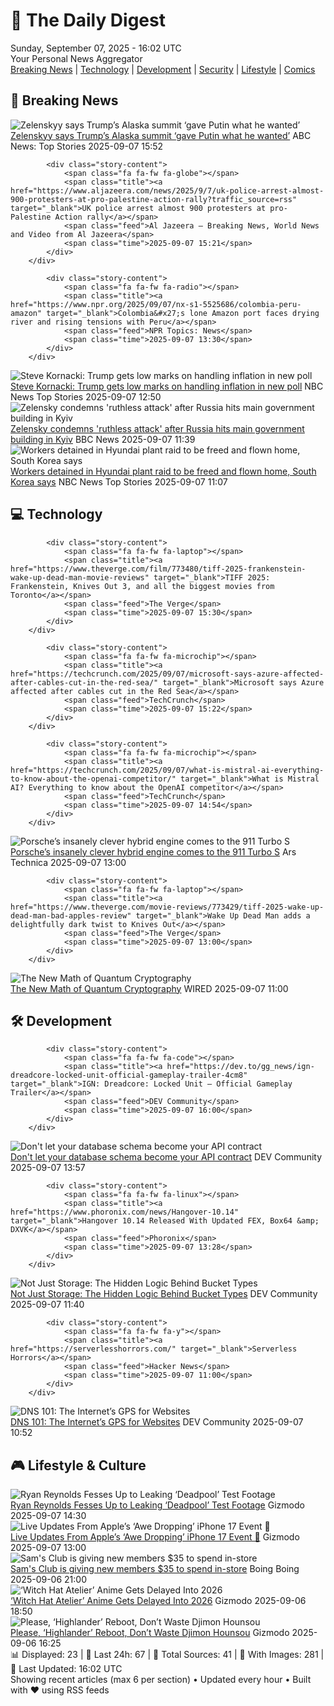 <!-- Processing 54 RSS feeds at 2025-09-07 16:01:49 UTC -->
<!-- Processing: XKCD -->
<!-- Processing: Poorly Drawn Lines -->
<!-- Processing: Garfield -->
<!-- Processing: Dilbert -->
<!-- Processing: Cyanide & Happiness -->
<!-- Processing: Questionable Content -->
<!-- Processing: Dinosaur Comics -->
<!-- Processing: Al Jazeera Breaking News -->
<!-- Processing: NPR News -->
<!-- Processing: CBC News -->
<!-- Error processing https://rss.cbc.ca/lineup/topstories.xml: The read operation timed out -->
<!-- Processing: Reuters World News -->
<!-- Processing: ABC News Breaking -->
<!-- Processing: NBC News Breaking -->
<!-- Processing: Guardian World News -->
<!-- Processing: TechCrunch -->
<!-- Processing: The Verge -->
<!-- Processing: Lobsters Python -->
<!-- Processing: Hacker News -->
<!-- Processing: Dev.to -->
<!-- Processing: It's FOSS -->
<!-- Error processing https://itsfoss.com/rss/: The read operation timed out -->
<!-- Processing: DistroWatch -->
<!-- Processing: Red Hat Blog -->
<!-- Processing: Ubuntu Blog -->
<!-- Processing: GitHub Blog -->
<!-- Processing: DZone -->
<!-- Processing: Coding Horror -->
<!-- Processing: Gizmodo -->
<!-- Processing: Kotaku -->
<!-- Generated 6 new posts out of 28 feeds processed -->
<div class="newspaper-header">
    <h1 class="newspaper-title">📰 The Daily Digest</h1>
    <div class="newspaper-date">Sunday, September 07, 2025 - 16:02 UTC</div>
    <div class="newspaper-subtitle">Your Personal News Aggregator</div>
</div>

<div class="newspaper-nav">
    <a href="#breaking">Breaking News</a> |
    <a href="#tech">Technology</a> |
    <a href="#dev">Development</a> |
    <a href="#security">Security</a> |
    <a href="#lifestyle">Lifestyle</a> |
    <a href="#webcomics">Comics</a>
</div>

<div class="news-section breaking-news" id="breaking">
<h2 class="section-header">🚨 Breaking News</h2>
<div class="stories-container">
<div class="story">
            <img src="https://s.abcnews.com/images/ThisWeek/raddatz-1-abc-er-250905_1757103928943_hpMain_4x3t_384.jpg" alt="Zelenskyy says Trump’s Alaska summit ‘gave Putin what he wanted’" class="story-image" loading="lazy" onerror="this.style.display='none'">
            <div class="story-content">
                <span class="fa fa-fw fa-tv"></span>
                <span class="title"><a href="https://abcnews.go.com/Politics/zelenskyy-trumps-alaska-summit-gave-putin-wanted/story?id=125336611" target="_blank">Zelenskyy says Trump’s Alaska summit ‘gave Putin what he wanted’</a></span>
                <span class="feed">ABC News: Top Stories</span>
                <span class="time">2025-09-07 15:52</span>
            </div>
        </div>
<div class="story">
            
            <div class="story-content">
                <span class="fa fa-fw fa-globe"></span>
                <span class="title"><a href="https://www.aljazeera.com/news/2025/9/7/uk-police-arrest-almost-900-protesters-at-pro-palestine-action-rally?traffic_source=rss" target="_blank">UK police arrest almost 900 protesters at pro-Palestine Action rally</a></span>
                <span class="feed">Al Jazeera – Breaking News, World News and Video from Al Jazeera</span>
                <span class="time">2025-09-07 15:21</span>
            </div>
        </div>
<div class="story">
            
            <div class="story-content">
                <span class="fa fa-fw fa-radio"></span>
                <span class="title"><a href="https://www.npr.org/2025/09/07/nx-s1-5525686/colombia-peru-amazon" target="_blank">Colombia&#x27;s lone Amazon port faces drying river and rising tensions with Peru</a></span>
                <span class="feed">NPR Topics: News</span>
                <span class="time">2025-09-07 13:30</span>
            </div>
        </div>
<div class="story">
            <img src="https://media-cldnry.s-nbcnews.com/image/upload/t_fit_1500w/mpx/2704722219/2025_09/1757249402077_mtp_clip_kornacki_250907_1920x1080-bwt0ss.jpg" alt="Steve Kornacki: Trump gets low marks on handling inflation in new poll" class="story-image" loading="lazy" onerror="this.style.display='none'">
            <div class="story-content">
                <span class="fa fa-fw fa-broadcast-tower"></span>
                <span class="title"><a href="https://www.nbcnews.com/meet-the-press/video/steve-kornacki-trump-gets-low-marks-on-handling-inflation-in-new-poll-246995013506" target="_blank">Steve Kornacki: Trump gets low marks on handling inflation in new poll</a></span>
                <span class="feed">NBC News Top Stories</span>
                <span class="time">2025-09-07 12:50</span>
            </div>
        </div>
<div class="story">
            <img src="https://ichef.bbci.co.uk/ace/standard/240/cpsprodpb/e006/live/9d7ada90-8bae-11f0-94f7-a595856b120f.jpg" alt="Zelensky condemns &#x27;ruthless attack&#x27; after Russia hits main government building in Kyiv" class="story-image" loading="lazy" onerror="this.style.display='none'">
            <div class="story-content">
                <span class="fa fa-fw fa-earth-americas"></span>
                <span class="title"><a href="https://www.bbc.com/news/articles/cpq5dl5y4nlo?at_medium=RSS&at_campaign=rss" target="_blank">Zelensky condemns &#x27;ruthless attack&#x27; after Russia hits main government building in Kyiv</a></span>
                <span class="feed">BBC News</span>
                <span class="time">2025-09-07 11:39</span>
            </div>
        </div>
<div class="story">
            <img src="https://media-cldnry.s-nbcnews.com/image/upload/t_fit_1500w/rockcms/2025-09/250905-Hyundai-atf-raid-se-1056-b9f4d9.jpg" alt="Workers detained in Hyundai plant raid to be freed and flown home, South Korea says" class="story-image" loading="lazy" onerror="this.style.display='none'">
            <div class="story-content">
                <span class="fa fa-fw fa-broadcast-tower"></span>
                <span class="title"><a href="https://www.nbcnews.com/news/us-news/south-korea-deal-workers-detained-hyundai-rcna229610" target="_blank">Workers detained in Hyundai plant raid to be freed and flown home, South Korea says</a></span>
                <span class="feed">NBC News Top Stories</span>
                <span class="time">2025-09-07 11:07</span>
            </div>
        </div>
</div>
</div>
<div class="news-section tech-news" id="tech">
<h2 class="section-header">💻 Technology</h2>
<div class="stories-container">
<div class="story">
            
            <div class="story-content">
                <span class="fa fa-fw fa-laptop"></span>
                <span class="title"><a href="https://www.theverge.com/film/773480/tiff-2025-frankenstein-wake-up-dead-man-movie-reviews" target="_blank">TIFF 2025: Frankenstein, Knives Out 3, and all the biggest movies from Toronto</a></span>
                <span class="feed">The Verge</span>
                <span class="time">2025-09-07 15:30</span>
            </div>
        </div>
<div class="story">
            
            <div class="story-content">
                <span class="fa fa-fw fa-microchip"></span>
                <span class="title"><a href="https://techcrunch.com/2025/09/07/microsoft-says-azure-affected-after-cables-cut-in-the-red-sea/" target="_blank">Microsoft says Azure affected after cables cut in the Red Sea</a></span>
                <span class="feed">TechCrunch</span>
                <span class="time">2025-09-07 15:22</span>
            </div>
        </div>
<div class="story">
            
            <div class="story-content">
                <span class="fa fa-fw fa-microchip"></span>
                <span class="title"><a href="https://techcrunch.com/2025/09/07/what-is-mistral-ai-everything-to-know-about-the-openai-competitor/" target="_blank">What is Mistral AI? Everything to know about the OpenAI competitor</a></span>
                <span class="feed">TechCrunch</span>
                <span class="time">2025-09-07 14:54</span>
            </div>
        </div>
<div class="story">
            <img src="https://cdn.arstechnica.net/wp-content/uploads/2025/09/911_turbos_1001-500x500.jpg" alt="Porsche’s insanely clever hybrid engine comes to the 911 Turbo S" class="story-image" loading="lazy" onerror="this.style.display='none'">
            <div class="story-content">
                <span class="fa fa-fw fa-cog"></span>
                <span class="title"><a href="https://arstechnica.com/cars/2025/09/porsches-insanely-clever-hybrid-engine-comes-to-the-911-turbo-s/" target="_blank">Porsche’s insanely clever hybrid engine comes to the 911 Turbo S</a></span>
                <span class="feed">Ars Technica</span>
                <span class="time">2025-09-07 13:00</span>
            </div>
        </div>
<div class="story">
            
            <div class="story-content">
                <span class="fa fa-fw fa-laptop"></span>
                <span class="title"><a href="https://www.theverge.com/movie-reviews/773429/tiff-2025-wake-up-dead-man-bad-apples-review" target="_blank">Wake Up Dead Man adds a delightfully dark twist to Knives Out</a></span>
                <span class="feed">The Verge</span>
                <span class="time">2025-09-07 13:00</span>
            </div>
        </div>
<div class="story">
            <img src="https://media.wired.com/photos/68b18dd8848cb7db8ce4d2a6/master/pass/BetterQuantumSecrets-crWei-AnJin-Lede.jpeg" alt="The New Math of Quantum Cryptography" class="story-image" loading="lazy" onerror="this.style.display='none'">
            <div class="story-content">
                <span class="fa fa-fw fa-bolt"></span>
                <span class="title"><a href="https://www.wired.com/story/the-new-math-of-quantum-cryptography/" target="_blank">The New Math of Quantum Cryptography</a></span>
                <span class="feed">WIRED</span>
                <span class="time">2025-09-07 11:00</span>
            </div>
        </div>
</div>
</div>
<div class="news-section dev-news" id="dev">
<h2 class="section-header">🛠️ Development</h2>
<div class="stories-container">
<div class="story">
            
            <div class="story-content">
                <span class="fa fa-fw fa-code"></span>
                <span class="title"><a href="https://dev.to/gg_news/ign-dreadcore-locked-unit-official-gameplay-trailer-4cm8" target="_blank">IGN: Dreadcore: Locked Unit – Official Gameplay Trailer</a></span>
                <span class="feed">DEV Community</span>
                <span class="time">2025-09-07 16:00</span>
            </div>
        </div>
<div class="story">
            <img src="https://media2.dev.to/dynamic/image/width=800%2Cheight=%2Cfit=scale-down%2Cgravity=auto%2Cformat=auto/https%3A%2F%2Fmermaid.ink%2Fimg%2Fpako%3AeNo9UNFKxDAQ_JWwTx7kapNa08uDoFcE4QTx0fYeotlrA21Scil4lv67uRYdWHZnYGaXneDLaQQJjVdDSw7vtSUR5VN1U6qgPtUZN0ey3T6Qx7eXKhY5qAv6Vdp3Bm2o1nb77J0NaPURaEwzGmTwI1Lo0ffqSmG6htcQWuyxBhnHzjRtqKG2czQNyn441__5vBubFuRJdefIxkGrgKVR8dD-X_VxH_q9G20AKdiSAXKCb5B5mqT3PKdwAckykQguMsE4ywueZjOFn2VVmhTibhchOMuKHWcFBdQmOP-6_mV5z_wLzZJajQ%3Ftype%3Dpng" alt="Don&#x27;t let your database schema become your API contract" class="story-image" loading="lazy" onerror="this.style.display='none'">
            <div class="story-content">
                <span class="fa fa-fw fa-code"></span>
                <span class="title"><a href="https://dev.to/thanmatt/dont-let-your-database-schema-become-your-api-contract-2nke" target="_blank">Don&#x27;t let your database schema become your API contract</a></span>
                <span class="feed">DEV Community</span>
                <span class="time">2025-09-07 13:57</span>
            </div>
        </div>
<div class="story">
            
            <div class="story-content">
                <span class="fa fa-fw fa-linux"></span>
                <span class="title"><a href="https://www.phoronix.com/news/Hangover-10.14" target="_blank">Hangover 10.14 Released With Updated FEX, Box64 &amp; DXVK</a></span>
                <span class="feed">Phoronix</span>
                <span class="time">2025-09-07 13:28</span>
            </div>
        </div>
<div class="story">
            <img src="https://media2.dev.to/dynamic/image/width=800%2Cheight=%2Cfit=scale-down%2Cgravity=auto%2Cformat=auto/https%3A%2F%2Fdev-to-uploads.s3.amazonaws.com%2Fuploads%2Farticles%2Figx914afrvwjahej31bf.png" alt="Not Just Storage: The Hidden Logic Behind Bucket Types" class="story-image" loading="lazy" onerror="this.style.display='none'">
            <div class="story-content">
                <span class="fa fa-fw fa-code"></span>
                <span class="title"><a href="https://dev.to/jatin_goel_dac08bb6728f1e/not-just-storage-the-hidden-logic-behind-bucket-types-2a5j" target="_blank">Not Just Storage: The Hidden Logic Behind Bucket Types</a></span>
                <span class="feed">DEV Community</span>
                <span class="time">2025-09-07 11:40</span>
            </div>
        </div>
<div class="story">
            
            <div class="story-content">
                <span class="fa fa-fw fa-y"></span>
                <span class="title"><a href="https://serverlesshorrors.com/" target="_blank">Serverless Horrors</a></span>
                <span class="feed">Hacker News</span>
                <span class="time">2025-09-07 11:00</span>
            </div>
        </div>
<div class="story">
            <img src="https://media2.dev.to/dynamic/image/width=800%2Cheight=%2Cfit=scale-down%2Cgravity=auto%2Cformat=auto/https%3A%2F%2Fdev-to-uploads.s3.amazonaws.com%2Fuploads%2Farticles%2Fbeqwr6xv3c4emi5wtqi2.png" alt="DNS 101: The Internet’s GPS for Websites" class="story-image" loading="lazy" onerror="this.style.display='none'">
            <div class="story-content">
                <span class="fa fa-fw fa-code"></span>
                <span class="title"><a href="https://dev.to/shahpershahin/dns-101-the-internets-gps-for-websites-5aoj" target="_blank">DNS 101: The Internet’s GPS for Websites</a></span>
                <span class="feed">DEV Community</span>
                <span class="time">2025-09-07 10:52</span>
            </div>
        </div>
</div>
</div>
<div class="news-section lifestyle-news" id="lifestyle">
<h2 class="section-header">🎮 Lifestyle & Culture</h2>
<div class="stories-container">
<div class="story">
            <img src="https://gizmodo.com/app/uploads/2025/09/deadpool-hed.jpg" alt="Ryan Reynolds Fesses Up to Leaking ‘Deadpool’ Test Footage" class="story-image" loading="lazy" onerror="this.style.display='none'">
            <div class="story-content">
                <span class="fa fa-fw fa-computer"></span>
                <span class="title"><a href="https://gizmodo.com/ryan-reynolds-fesses-up-to-leaking-deadpool-test-footage-2000655053" target="_blank">Ryan Reynolds Fesses Up to Leaking ‘Deadpool’ Test Footage</a></span>
                <span class="feed">Gizmodo</span>
                <span class="time">2025-09-07 14:30</span>
            </div>
        </div>
<div class="story">
            <img src="https://gizmodo.com/app/uploads/2025/09/Apple-Event-2025.jpg" alt="Live Updates From Apple’s ‘Awe Dropping’ iPhone 17 Event 🔴" class="story-image" loading="lazy" onerror="this.style.display='none'">
            <div class="story-content">
                <span class="fa fa-fw fa-computer"></span>
                <span class="title"><a href="https://gizmodo.com/live-updates-from-apples-awe-dropping-iphone-17-event-2000652081" target="_blank">Live Updates From Apple’s ‘Awe Dropping’ iPhone 17 Event 🔴</a></span>
                <span class="feed">Gizmodo</span>
                <span class="time">2025-09-07 13:00</span>
            </div>
        </div>
<div class="story">
            <img src="https://i0.wp.com/boingboing.net/wp-content/uploads/2025/09/Sams-Club-Membership.jpg?fit=1260%2C946&amp;quality=60&amp;ssl=1" alt="Sam&#x27;s Club is giving new members $35 to spend in-store" class="story-image" loading="lazy" onerror="this.style.display='none'">
            <div class="story-content">
                <span class="fa fa-fw fa-arrow-right"></span>
                <span class="title"><a href="https://boingboing.net/2025/09/06/sams-club-is-giving-new-members-35-to-spend-in-store.html" target="_blank">Sam&#x27;s Club is giving new members $35 to spend in-store</a></span>
                <span class="feed">Boing Boing</span>
                <span class="time">2025-09-06 21:00</span>
            </div>
        </div>
<div class="story">
            <img src="https://gizmodo.com/app/uploads/2025/09/witch-hat-atelier-hed.jpg" alt="‘Witch Hat Atelier’ Anime Gets Delayed Into 2026" class="story-image" loading="lazy" onerror="this.style.display='none'">
            <div class="story-content">
                <span class="fa fa-fw fa-computer"></span>
                <span class="title"><a href="https://gizmodo.com/witch-hat-atelier-anime-gets-delayed-into-2026-2000654964" target="_blank">‘Witch Hat Atelier’ Anime Gets Delayed Into 2026</a></span>
                <span class="feed">Gizmodo</span>
                <span class="time">2025-09-06 18:50</span>
            </div>
        </div>
<div class="story">
            <img src="https://gizmodo.com/app/uploads/2025/09/djimon-hounsou-kingsman.jpg" alt="Please, ‘Highlander’ Reboot, Don’t Waste Djimon Hounsou" class="story-image" loading="lazy" onerror="this.style.display='none'">
            <div class="story-content">
                <span class="fa fa-fw fa-computer"></span>
                <span class="title"><a href="https://gizmodo.com/please-highlander-reboot-dont-waste-djimon-hounsou-2000654842" target="_blank">Please, ‘Highlander’ Reboot, Don’t Waste Djimon Hounsou</a></span>
                <span class="feed">Gizmodo</span>
                <span class="time">2025-09-06 16:25</span>
            </div>
        </div>
</div>
</div>

<div class="newspaper-footer">
    <div class="stats">
        📊 Displayed: 23 | 📅 Last 24h: 67 | 📡 Total Sources: 41 | 📸 With Images: 281 |
        🔄 Last Updated: 16:02 UTC
    </div>
    <div class="footer-note">
        Showing recent articles (max 6 per section) • Updated every hour • Built with ❤️ using RSS feeds
    </div>
</div>
